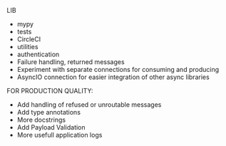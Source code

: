 LIB

 * mypy
 * tests
 * CircleCI
 * utilities
 * authentication
 * Failure handling, returned messages
 * Experiment with separate connections for consuming and producing
 * AsyncIO connection for easier integration of other async libraries

FOR PRODUCTION QUALITY:

* Add handling of refused or unroutable messages
* Add type annotations
* More docstrings
* Add Payload Validation
* More usefull application logs
